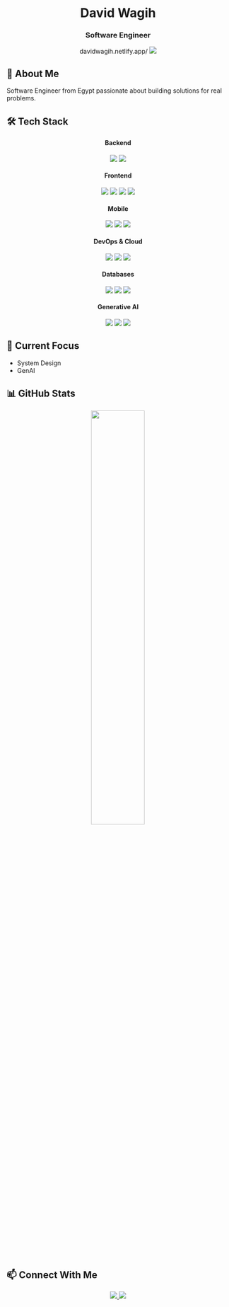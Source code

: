 <div align="center">
  <!-- Header -->
  <h1>David Wagih</h1>
  <h3>Software Engineer</h3>
  <a>davidwagih.netlify.app/</a>
  
  <!-- Profile Views Counter -->
  <img src="https://komarev.com/ghpvc/?username=david-wagih&style=for-the-badge&color=0891b2&labelColor=1c1917" />
</div>

## 🚀 About Me
Software Engineer from Egypt passionate about building solutions for real problems.

## 🛠️ Tech Stack
<div align="center">
  <!-- Backend -->
  <h4>Backend</h4>
  <img src="https://img.shields.io/badge/NestJS-%23E0234E.svg?style=for-the-badge&logo=nestjs&logoColor=white"/>
  <img src="https://img.shields.io/badge/Spring_Boot-%236DB33F.svg?style=for-the-badge&logo=spring&logoColor=white"/>
  
  <!-- Frontend -->
  <h4>Frontend</h4>
  <img src="https://img.shields.io/badge/Angular-%23DD0031.svg?style=for-the-badge&logo=angular&logoColor=white"/>
  <img src="https://img.shields.io/badge/React-%2361DAFB.svg?style=for-the-badge&logo=react&logoColor=black"/>
  <img src="https://img.shields.io/badge/Next.js-%23000000.svg?style=for-the-badge&logo=next.js&logoColor=white"/>
  <img src="https://img.shields.io/badge/Svelte-%23FF3E00.svg?style=for-the-badge&logo=svelte&logoColor=white"/>
  
  <!-- Mobile -->
  <h4>Mobile</h4>
  <img src="https://img.shields.io/badge/Flutter-%2302569B.svg?style=for-the-badge&logo=flutter&logoColor=white"/>
  <img src="https://img.shields.io/badge/React_Native-%2320232a.svg?style=for-the-badge&logo=react&logoColor=%2361DAFB"/>
  <img src="https://img.shields.io/badge/Ionic-%233880FF.svg?style=for-the-badge&logo=ionic&logoColor=white"/>
  
  <!-- DevOps & Cloud -->
  <h4>DevOps & Cloud</h4>
  <img src="https://img.shields.io/badge/AWS-%23FF9900.svg?style=for-the-badge&logo=amazon-aws&logoColor=white"/>
  <img src="https://img.shields.io/badge/Docker-%232496ED.svg?style=for-the-badge&logo=docker&logoColor=white"/>
  <img src="https://img.shields.io/badge/Kubernetes-%23326CE5.svg?style=for-the-badge&logo=kubernetes&logoColor=white"/>
  
  <!-- Databases -->
  <h4>Databases</h4>
  <img src="https://img.shields.io/badge/PostgreSQL-%23316192.svg?style=for-the-badge&logo=postgresql&logoColor=white"/>
  <img src="https://img.shields.io/badge/MongoDB-%234ea94b.svg?style=for-the-badge&logo=mongodb&logoColor=white"/>
  <img src="https://img.shields.io/badge/Redis-%23DC382D.svg?style=for-the-badge&logo=redis&logoColor=white"/>
  
  <!-- GenAI -->
  <h4>Generative AI</h4>
  <img src="https://img.shields.io/badge/LangChain-%23000000.svg?style=for-the-badge&logo=chainlink&logoColor=white"/>
  <img src="https://img.shields.io/badge/LlamaIndex-%234285F4.svg?style=for-the-badge&logo=llama&logoColor=white"/>
  <img src="https://img.shields.io/badge/SmolAgents-%23FF6F61.svg?style=for-the-badge&logo=robot&logoColor=white"/>
</div>

## 🎯 Current Focus
- System Design
- GenAI

## 📊 GitHub Stats
<div align="center">
  <img src="https://github-readme-stats.vercel.app/api?username=david-wagih&show_icons=true&theme=radical&hide_border=true&count_private=true" width="49%" />
</div>



## 📫 Connect With Me
<div align="center">
  <a href="mailto:davidwagih62@gmail.com">
    <img src="https://img.shields.io/badge/Gmail-D14836?style=for-the-badge&logo=gmail&logoColor=white" />
  </a>
  <a href="https://linkedin.com/in/david-wagih">
    <img src="https://img.shields.io/badge/LinkedIn-0077B5?style=for-the-badge&logo=linkedin&logoColor=white" />
  </a>
</div>
